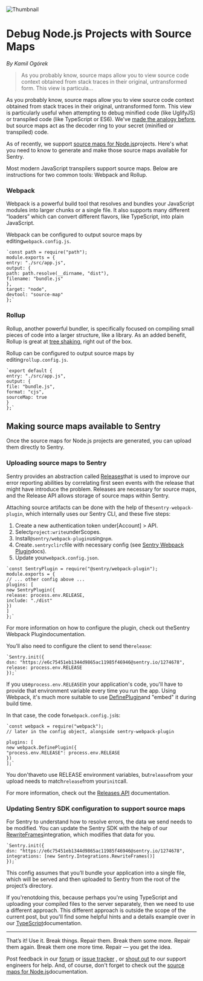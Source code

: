 
![Thumbnail](https://images.ctfassets.net/em6l9zw4tzag/3o8bE9YKeqtflmD77uFZN2/3b953458d6628ecbe07714f33af4b9be/node-source-maps.jpg?crossorigin=anonymous)


# Debug Node.js Projects with Source Maps

*By Kamil Ogórek*

> As you probably know, source maps allow you to view source code context obtained from stack traces in their original, untransformed form. This view is particula...

As you probably know, source maps allow you to view source code context obtained from stack traces in their original, untransformed form. This view is particularly useful when attempting to debug minified code (like UglifyJS) or transpiled code (like TypeScript or ES6). We've [made the analogy before](https://blog.sentry.io/4-reasons-why-your-source-maps-are-broken), but source maps act as the decoder ring to your secret (minified or transpiled) code.

As of recently, we support [source maps for Node.js](https://docs.sentry.io/platforms/node/sourcemaps/)projects. Here's what you need to know to generate and make those source maps available for Sentry.

Most modern JavaScript transpilers support source maps. Below are instructions for two common tools: Webpack and Rollup.

### Webpack

Webpack is a powerful build tool that resolves and bundles your JavaScript modules into larger chunks or a single file. It also supports many different “loaders” which can convert different flavors, like TypeScript, into plain JavaScript.

Webpack can be configured to output source maps by editing`webpack.config.js`.

```
`const path = require("path");
module.exports = {
entry: "./src/app.js",
output: {
path: path.resolve(__dirname, "dist"),
filename: "bundle.js"
},
target: "node",
devtool: "source-map"
};`
```

### Rollup

Rollup, another powerful bundler, is specifically focused on compiling small pieces of code into a larger structure, like a library. As an added benefit, Rollup is great at [tree shaking](https://developer.mozilla.org/en-US/docs/Glossary/Tree_shaking), right out of the box.

Rollup can be configured to output source maps by editing`rollup.config.js`.

```
`export default {
entry: "./src/app.js",
output: {
file: "bundle.js",
format: "cjs",
sourceMap: true
}
};`
```

## Making source maps available to Sentry

Once the source maps for Node.js projects are generated, you can upload them directly to Sentry.

### Uploading source maps to Sentry

Sentry provides an abstraction called [Releases](https://docs.sentry.io/product/releases/)that is used to improve our error reporting abilities by correlating first seen events with the release that might have introduce the problem. Releases are necessary for source maps, and the Release API allows storage of source maps within Sentry.

Attaching source artifacts can be done with the help of the`sentry-webpack-plugin`, which internally uses our Sentry CLI, and these five steps:

1. Create a new authentication token under[Account] > API.
2. Select`project:write`underScopes.
3. Install`@sentry/webpack-plugin`using`npm`.
4. Create`.sentryclirc`file with necessary config (see [Sentry Webpack Plugin](https://github.com/getsentry/sentry-webpack-plugin)docs).
5. Update your`webpack.config.json`.

```
`const SentryPlugin = require("@sentry/webpack-plugin");
module.exports = {
// ... other config above ...
plugins: [
new SentryPlugin({
release: process.env.RELEASE,
include: "./dist"
})
]
};`
```

For more information on how to configure the plugin, check out theSentry Webpack Plugindocumentation.

You’ll also need to configure the client to send the`release`:

```
`Sentry.init({
dsn: "https://e6c75451eb1344d9865ac11985f46946@sentry.io/1274678",
release: process.env.RELEASE
});`
```

If you use`process.env.RELEASE`in your application's code, you'll have to provide that environment variable every time you run the app. Using Webpack, it's much more suitable to use [DefinePlugin](https://webpack.js.org/plugins/define-plugin/)and "embed" it during build time.

In that case, the code for`webpack.config.js`is:

```
`const webpack = require("webpack");
// later in the config object, alongside sentry-webpack-plugin

plugins: [
new webpack.DefinePlugin({
"process.env.RELEASE": process.env.RELEASE
})
];`
```

You don'thaveto use RELEASE environment variables, but`release`from your upload needs to match`release`from your`init`call.

For more information, check out the [Releases API](https://docs.sentry.io/api/releases/) documentation.

### Updating Sentry SDK configuration to support source maps

For Sentry to understand how to resolve errors, the data we send needs to be modified. You can update the Sentry SDK with the help of our [RewriteFrames](https://docs.sentry.io/platforms/javascript/pluggable-integrations/#rewriteframes)integration, which modifies that data for you.

```
`Sentry.init({
dsn: "https://e6c75451eb1344d9865ac11985f46946@sentry.io/1274678",
integrations: [new Sentry.Integrations.RewriteFrames()]
});`
```

This config assumes that you’ll bundle your application into a single file, which will be served and then uploaded to Sentry from the root of the project’s directory.

If you'renotdoing this, because perhaps you're using TypeScript and uploading your compiled files to the server separately, then we need to use a different approach. This different approach is outside the scope of the current post, but you'll find some helpful hints and a details example over in our [TypeScript](https://docs.sentry.io/platforms/node/typescript/)documentation.

---

That’s it! Use it. Break things. Repair them. Break them some more. Repair them again. Break them one more time. Repair — you get the idea.

Post feedback in our [forum](https://forum.sentry.io/) or [issue tracker](https://github.com/getsentry/sentry-javascript/issues) , or [shout out](https://sentry.io/contact/support/) to our support engineers for help. And, of course, don't forget to check out the [source maps for Node.js](https://docs.sentry.io/platforms/node/sourcemaps/)documentation.
